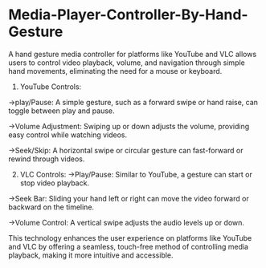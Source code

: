 # Media-Player-Controller-By-Hand-Gesture
A hand gesture media controller for platforms like YouTube and VLC allows users to control video playback, volume, and navigation through simple hand movements, eliminating the need for a mouse or keyboard.

1) YouTube Controls:
  
->play/Pause: A simple gesture, such as a forward swipe or hand raise, can toggle between play and pause.

->Volume Adjustment: Swiping up or down adjusts the volume, providing easy control while watching videos.

->Seek/Skip: A horizontal swipe or circular gesture can fast-forward or rewind through videos.

2) VLC Controls:
->Play/Pause: Similar to YouTube, a gesture can start or stop video playback.

->Seek Bar: Sliding your hand left or right can move the video forward or backward on the timeline.

->Volume Control: A vertical swipe adjusts the audio levels up or down.

This technology enhances the user experience on platforms like YouTube and VLC by offering a seamless, touch-free method of controlling media playback, making it more intuitive and accessible.
